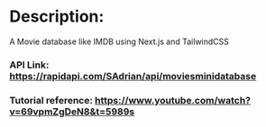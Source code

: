 # Description:
A Movie database like IMDB using Next.js and TailwindCSS


### API Link: https://rapidapi.com/SAdrian/api/moviesminidatabase

### Tutorial reference: https://www.youtube.com/watch?v=69vpmZgDeN8&t=5989s